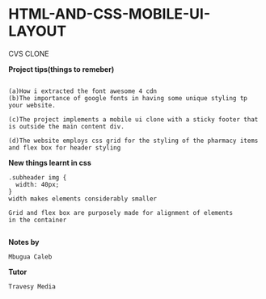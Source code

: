 # HTML-AND-CSS-MOBILE-UI-LAYOUT

CVS CLONE

**Project tips(things to remeber)**

```

(a)How i extracted the font awesome 4 cdn
(b)The importance of google fonts in having some unique styling tp your website.

(c)The project implements a mobile ui clone with a sticky footer that is outside the main content div.

(d)The website employs css grid for the styling of the pharmacy items and flex box for header styling
```

**New things learnt in css**

```
.subheader img {
  width: 40px;
}
width makes elements considerably smaller

Grid and flex box are purposely made for alignment of elements
in the container


```

**Notes by**

```
Mbugua Caleb

```

**Tutor**

```
Travesy Media
```
